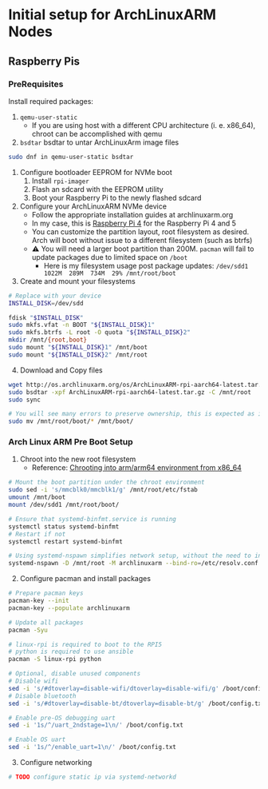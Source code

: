 # Initial setup for ArchLinuxARM Nodes

## Raspberry Pis

### PreRequisites

Install required packages:
1. `qemu-user-static`
    * If you are using host with a different CPU architecture (i. e. x86_64), chroot can be accomplished with qemu
2. `bsdtar`  bsdtar to untar ArchLinuxArm image files
```bash
sudo dnf in qemu-user-static bsdtar
```

1. Configure bootloader EEPROM for NVMe boot
   1. Install `rpi-imager`
   2. Flash an sdcard with the EEPROM utility
   3. Boot your Raspberry Pi to the newly flashed sdcard
2. Configure your ArchLinuxARM NVMe device
    * Follow the appropriate installation guides at archlinuxarm.org
    * In my case, this is [Raspberry Pi 4](https://archlinuxarm.org/platforms/armv8/broadcom/raspberry-pi-4) for the Raspberry Pi 4 and 5
    * You can customize the partition layout, root filesystem as desired. Arch will boot without issue to a different filesystem (such as btrfs)
    * :warning: You will need a larger boot partition than 200M. `pacman` will fail to update packages due to limited space on `/boot`
      * Here is my filesystem usage post package updates: `/dev/sdd1      1022M  289M  734M  29% /mnt/root/boot`
3. Create and mount your filesystems
```bash
# Replace with your device
INSTALL_DISK=/dev/sdd

fdisk "$INSTALL_DISK"
sudo mkfs.vfat -n BOOT "${INSTALL_DISK}1"
sudo mkfs.btrfs -L root -O quota "${INSTALL_DISK}2"
mkdir /mnt/{root,boot}
sudo mount "${INSTALL_DISK}1" /mnt/boot
sudo mount "${INSTALL_DISK}2" /mnt/root
```
4. Download and Copy files
```bash
wget http://os.archlinuxarm.org/os/ArchLinuxARM-rpi-aarch64-latest.tar.gz
sudo bsdtar -xpf ArchLinuxARM-rpi-aarch64-latest.tar.gz -C /mnt/root
sudo sync

# You will see many errors to preserve ownership, this is expected as it's unsupported by FAT32 filesystems
sudo mv /mnt/root/boot/* /mnt/boot/
```

### Arch Linux ARM Pre Boot Setup

1. Chroot into the new root filesystem
    - Reference: [Chrooting into arm/arm64 environment from x86_64](https://wiki.archlinux.org/title/QEMU#Chrooting_into_arm/arm64_environment_from_x86_64)

```bash
# Mount the boot partition under the chroot environment
sudo sed -i 's/mmcblk0/mmcblk1/g' /mnt/root/etc/fstab
umount /mnt/boot
mount /dev/sdd1 /mnt/root/boot/

# Ensure that systemd-binfmt.service is running
systemctl status systemd-binfmt
# Restart if not
systemctl restart systemd-binfmt

# Using systemd-nspawn simplifies network setup, without the need to install arch-chroot
systemd-nspawn -D /mnt/root -M archlinuxarm --bind-ro=/etc/resolv.conf
```
2. Configure pacman and install packages
```bash
# Prepare pacman keys
pacman-key --init
pacman-key --populate archlinuxarm

# Update all packages
pacman -Syu

# linux-rpi is required to boot to the RPI5
# python is required to use ansible
pacman -S linux-rpi python

# Optional, disable unused components
# Disable wifi
sed -i 's/#dtoverlay=disable-wifi/dtoverlay=disable-wifi/g' /boot/config.txt
# Disable bluetooth
sed -i 's/#dtoverlay=disable-bt/dtoverlay=disable-bt/g' /boot/config.txt

# Enable pre-OS debugging uart
sed -i '1s/^/uart_2ndstage=1\n/' /boot/config.txt

# Enable OS uart
sed -i '1s/^/enable_uart=1\n/' /boot/config.txt
```
3. Configure networking
```bash
# TODO configure static ip via systemd-networkd
```
